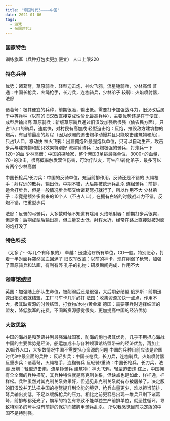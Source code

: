 ```yaml
---
title: '帝国时代3————中国'
date: 2021-01-06
tags:
  - 游戏
  - 帝国时代3
---
```


### 国家特色
训练旗军（兵种打包卖更加便宜）
人口上限220

### 特色兵种
优势：诸葛弩，草原骑兵，轻型迫击炮，神火飞鸦，流星锤骑兵，少林高僧
普通：中国长枪兵，火绳枪手，长刀兵，连枷骑兵，少林弟子
较弱：火焰喷射器，法廊

诸葛弩：极其便宜的兵种，前期很脆，输出低。需要打卡加强战斗力，旧汉改后属于中等兵种（以前的旧汉改直接变成性价比最高兵种），主要优势还是在于便宜，成型后输出高
草原骑兵：新版草原骑兵通过旧汉改加强后很强（偷农民方面），只占1人口的骑兵，速度快，对村民有高加成
轻型迫击炮：反炮，摧毁敌方建筑物的炮兵，有目前最高的射程（因为欧洲的迫击炮移动慢并且只能攻击建筑物和船），只占1人口，移动快
神火飞鸦：出雇佣炮外最强炮兵单位，只可以自动生产，攻击步兵与建筑物和船只效果特别好
流星锤骑兵：反炮极强的骑兵，打炮兵一下120+的血
少林高僧：中国的探险家，整个帝国3单挑最强单位，3000+的血量，70+的攻击，很高概率触发双倍伤害，可治疗队友，可生产/转化弟子，最多可以有两个少林高僧

中国长枪兵/长刀兵：中国的反骑单位，充当前排作用，反骑还是不错的
火绳枪手：射程远的散兵，输出低，中期不错，大后期被欧洲兵乱杀
连枷骑兵：前排，适合打步兵，但是一般情况步兵都交给诸葛弩打就行了，所以作用不大
少林弟子：毕竟是额外多出来的10个人（不占人口），在拥有白塔的时候战斗力不错，反炮不错，怕重型步兵

法廊：反骑的弓骑兵，大多数时候不知道有啥用
火焰喷射器：前期打步兵很爽，但是贵；后期成型后输出高，但血量又太低，射程太近，经常在路上直接就被对面的炮打没了

### 特色科技
（太多了····写几个有印象的）
卓越：迅速治疗所有单位，CD一般。特别恶心，打着一半对面兵突然回血回满了
旧汉军改革：以前的神卡，现在削弱了枪弩，加强了草原骑兵和法廊，有利有弊
孔子的礼物：研发瞬间完成，作用不大

### 领事馆结盟
英国：加强陆上部队生命值，被削弱后还是很强，大后期必结盟
俄罗斯：前期迅速出拓荒者就结盟，工厂马车卡几乎必打
法国：收集资源加快一点点，作用不大，极其缺资源的时候结盟，打食物/木材/黄金箱
德国：需要暴兵时选择结盟的盟友，降低旗军的花费，不间断资源感觉很爽，更加提高中国的经济优势

### 大致思路
中国的海战是和英语并列最强海战国家，防海的炮也极其优秀，几乎不用担心海战
中国的主要优势是经济，船运加成卡与各种领事馆结盟带来的经济优势，再加上20额外人口，大多数情况中国不需要担心资源的问题
中国的兵种目前应该是帝国时代3中最全面的兵种：
反轻步兵：中国长枪兵，长刀兵，连枷骑兵，火焰喷射器
反重步兵：诸葛弩，火绳枪手，连枷骑兵
反轻骑/重骑：中国长枪兵，长刀兵，法廊
反炮：轻型迫击炮，流星锤骑兵
建筑物：神火飞鸦，轻型迫击炮
综上，中国拥有全全面的兵种搭配，其兵种特性就是高克制关系，但缺点也是如此，样样通，样样松。兵种虽然对其克制关系效果好，但遇见非克制关系就有点被屠杀了。决定版的旧汉改并无法把中国的枪弩提升到全能的境界，枪兵血量更少，难以担当前排，弩兵输出变低，不足以缓解枪兵的压力。相比之前更容易出现一堆兵只剩下诸葛弩，前排却都死光了，旗军的特色有导致不能单独生产前排单位，就恶性循环，导致特别多的弩手没有前排的保护而被胸甲骑兵乱杀。 所以我感觉目前决定版的中国不是特别强。